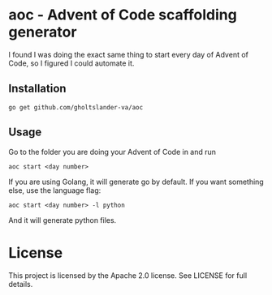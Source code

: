 # aoc - Advent of Code scaffolding generator 

I found I was doing the exact same thing to start every day of Advent of Code, so I figured I could automate it.

## Installation

`go get github.com/gholtslander-va/aoc`

## Usage

Go to the folder you are doing your Advent of Code in and run

`aoc start <day number>`

If you are using Golang, it will generate go by default. If you want something else, use the language flag:

`aoc start <day number> -l python`

And it will generate python files.

# License

This project is licensed by the Apache 2.0 license. See LICENSE for full details.
